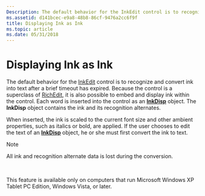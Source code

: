 ```yaml
---
Description: The default behavior for the InkEdit control is to recognize and convert ink into text after a brief timeout has expired.
ms.assetid: d141bcec-e9a8-48b8-86cf-9476a2cc6f9f
title: Displaying Ink as Ink
ms.topic: article
ms.date: 05/31/2018
---
```


# Displaying Ink as Ink

The default behavior for the [InkEdit](inkedit-control-reference.md) control is to recognize and convert ink into text after a brief timeout has expired. Because the control is a superclass of [RichEdit](../controls/rich-edit-controls.md), it is also possible to embed and display ink within the control. Each word is inserted into the control as an [**InkDisp**](inkdisp-class.md) object. The **InkDisp** object contains the ink and its recognition alternates.

When inserted, the ink is scaled to the current font size and other ambient properties, such as italics or bold, are applied. If the user chooses to edit the text of an [**InkDisp**](inkdisp-class.md) object, he or she must first convert the ink to text.

> [!Note]  
> All ink and recognition alternate data is lost during the conversion.

 

This feature is available only on computers that run Microsoft Windows XP Tablet PC Edition, Windows Vista, or later.

 

 